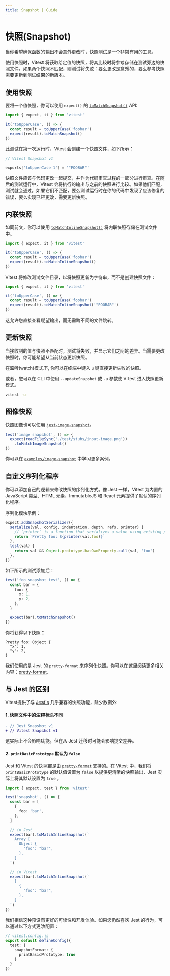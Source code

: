 ```yaml
---
title: Snapshot | Guide
---
```


# 快照(Snapshot)

当你希望确保函数的输出不会意外更改时，快照测试是一个非常有用的工具。

使用快照时，Vitest 将获取给定值的快照，将其比较时将参考存储在测试旁边的快照文件。如果两个快照不匹配，则测试将失败：要么更改是意外的，要么参考快照需要更新到测试结果的新版本。

## 使用快照

要将一个值快照，你可以使用 `expect()` 的 [`toMatchSnapshot()`](/api/#tomatchsnapshot) API:

```ts
import { expect, it } from 'vitest'

it('toUpperCase', () => {
  const result = toUpperCase('foobar')
  expect(result).toMatchSnapshot()
})
```

此测试在第一次运行时，Vitest 会创建一个快照文件，如下所示：

```js
// Vitest Snapshot v1

exports['toUpperCase 1'] = '"FOOBAR"'
```

快照文件应该与代码更改一起提交，并作为代码审查过程的一部分进行审查。在随后的测试运行中，Vitest 会将执行的输出与之前的快照进行比较。如果他们匹配，测试就会通过。如果它们不匹配，要么测试运行时在你的代码中发现了应该修复的错误，要么实现已经更改，需要更新快照。

## 内联快照

如同前文，你可以使用 [`toMatchInlineSnapshot()`](/api/#tomatchinlinesnapshot) 将内联快照存储在测试文件中。

```ts
import { expect, it } from 'vitest'

it('toUpperCase', () => {
  const result = toUpperCase('foobar')
  expect(result).toMatchInlineSnapshot()
})
```

Vitest 将修改测试文件目录，以将快照更新为字符串，而不是创建快照文件：

```ts
import { expect, it } from 'vitest'

it('toUpperCase', () => {
  const result = toUpperCase('foobar')
  expect(result).toMatchInlineSnapshot('"FOOBAR"')
})
```

这允许您直接查看期望输出，而无需跨不同的文件跳转。

## 更新快照

当接收到的值与快照不匹配时，测试将失败，并显示它们之间的差异。当需要更改快照时，你可能希望从当前状态更新快照。

在监听(watch)模式下, 你可以在终端中键入 `u` 键直接更新失败的快照。

或者，您可以在 CLI 中使用 `--updateSnapshot` 或 `-u` 参数使 Vitest 进入快照更新模式。

```bash
vitest -u
```

## 图像快照

快照图像也可以使用 [`jest-image-snapshot`](https://github.com/americanexpress/jest-image-snapshot)。

```ts
test('image snapshot', () => {
  expect(readFileSync('./test/stubs/input-image.png'))
    .toMatchImageSnapshot()
})
```

你可以在 [`examples/image-snapshot`](https://github.com/vitest-dev/vitest/blob/main/examples/image-snapshot) 中学习更多案例。

## 自定义序列化程序

你可以添加自己的逻辑来修改快照的序列化方式。像 Jest 一样，Vitest 为内置的 JavaScript 类型、HTML 元素、ImmutableJS 和 React 元素提供了默认的序列化程序。

序列化模块示例：

```ts
expect.addSnapshotSerializer({
  serialize(val, config, indentation, depth, refs, printer) {
    // `printer` is a function that serializes a value using existing plugins.
    return `Pretty foo: ${printer(val.foo)}`
  },
  test(val) {
    return val && Object.prototype.hasOwnProperty.call(val, 'foo')
  },
})
```

如下所示的测试添加后：

```ts
test('foo snapshot test', () => {
  const bar = {
    foo: {
      x: 1,
      y: 2,
    },
  }

  expect(bar).toMatchSnapshot()
})
```

你将获得以下快照：

```
Pretty foo: Object {
  "x": 1,
  "y": 2,
}
```

我们使用的是 Jest 的 `pretty-format` 来序列化快照。你可以在这里阅读更多相关内容：[pretty-format](https://github.com/facebook/jest/blob/main/packages/pretty-format/README.md#serialize).

## 与 Jest 的区别

Vitest提供了与 [Jest's](https://jestjs.io/docs/snapshot-testing) 几乎兼容的快照功能，除少数例外:

#### 1. 快照文件中的注释标头不同

```diff
- // Jest Snapshot v1
+ // Vitest Snapshot v1
```

这实际上不会影响功能，但在从 Jest 迁移时可能会影响提交差异。

#### 2. `printBasicPrototype` 默认为 `false`

Jest 和 Vitest 的快照都是由 [`pretty-format`](https://github.com/facebook/jest/blob/main/packages/pretty-format) 支持的。在 Vitest 中，我们将 `printBasicPrototype` 的默认值设置为 `false` 以提供更清晰的快照输出，Jest 实际上将其默认设置为 `true` 。

```ts
import { expect, test } from 'vitest'

test('snapshot', () => {
  const bar = [
    {
      foo: 'bar',
    },
  ]

  // in Jest
  expect(bar).toMatchInlineSnapshot(`
    Array [
      Object {
        "foo": "bar",
      },
    ]
  `)

  // in Vitest
  expect(bar).toMatchInlineSnapshot(`
    [
      {
        "foo": "bar",
      },
    ]
  `)
})
```

我们相信这种预设有更好的可读性和开发体验。如果您仍然喜欢 Jest 的行为，可以通过以下方式更改配置：

```ts
// vitest.config.js
export default defineConfig({
  test: {
    snapshotFormat: {
      printBasicPrototype: true
    }
  }
})
```

